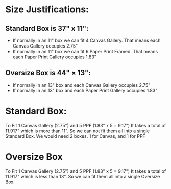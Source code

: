 # Size Justifications:
## Standard Box is 37" x 11":
- If normally in an 11" box we can fit 4 Canvas Gallery. That means each Canvas Gallery occupies 2.75"
- If normally in an 11" box we can fit 6 Paper Print Framed. That means each Paper Print Gallery occupies 1.83"
## Oversize Box is 44" × 13":
- If normally in an 13" box and each Canvas Gallery occupies 2.75"
- If normally in an 13" box and each Paper Print Gallery occupies 1.83"

# Standard Box:
To Fit 1 Canvas Gallery (2.75") and 5 PPF (1.83" x 5 = 9.17") It takes a total of 11.917" which is more than 11". So we can not fit them all 
into a single Standard Box. We would need 2 boxes. 1 for Canvas, and 1 for PPF

# Oversize Box
To Fit 1 Canvas Gallery (2.75") and 5 PPF (1.83" x 5 = 9.17") It takes a total of 11.917" which is less than 13". So we can fit them all 
into a single Oversize Box.

